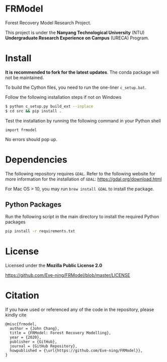 # FRModel

Forest Recovery Model Research Project.

This project is under the **Nanyang Technological University** (NTU) **Undergraduate Research Experience on Campus** (URECA) Program.

# Install

**It is recommended to fork for the latest updates**. The conda package will not be maintained.

To build the Cython files, you need to run the one-liner `c_setup.bat`.

Follow the following installation steps if not on Windows
```bash
$ python c_setup.py build_ext --inplace
$ cd src && pip install .
```

Test the installation by running the following command in your Python shell
```
import frmodel
```

No errors should pop up.

# Dependencies

The following repository requires `GDAL`. Refer to the following website for more information for the installation of `GDAL`: https://gdal.org/download.html

For Mac OS > 10, you may run `brew install GDAL` to install the package.

## Python Packages

Run the following script in the main directory to install the required Python packages

```bash
pip install -r requirements.txt
```

# License

Licensed under the **Mozilla Public License 2.0**

https://github.com/Eve-ning/FRModel/blob/master/LICENSE

# Citation

If you have used or referenced any of the code in the repository,
please kindly cite

```
@misc{frmodel,
  author = {John Chang},
  title = {FRModel: Forest Recovery Modelling},
  year = {2020},
  publisher = {GitHub},
  journal = {GitHub Repository},
  howpublished = {\url{https://github.com/Eve-ning/FRModel}},
}
```
